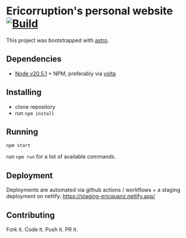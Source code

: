 # Ericorruption's personal website [![Build](https://github.com/ericorruption/ericorruption.github.io/actions/workflows/build.yml/badge.svg)](https://github.com/ericorruption/ericorruption.github.io/actions/workflows/build.yml)

This project was bootstrapped with [astro](https://astro.build/).

## Dependencies

- [Node v20.5.1](https://nodejs.org/) + NPM, preferably via [volta](https://volta.sh/)

## Installing

- clone repository
- run `npm install`

## Running

```
npm start
```

run `npm run` for a list of available commands.

<!-- TODO update command for astro -->
<!-- `npx browser-sync start --files '_site/**' --proxy localhost:4000` -->

## Deployment

Deployments are automated via github actions / workflows + a staging deployment on netlify: https://staging-ericquanz.netlify.app/

## Contributing

Fork it. Code it. Push it. PR it.
